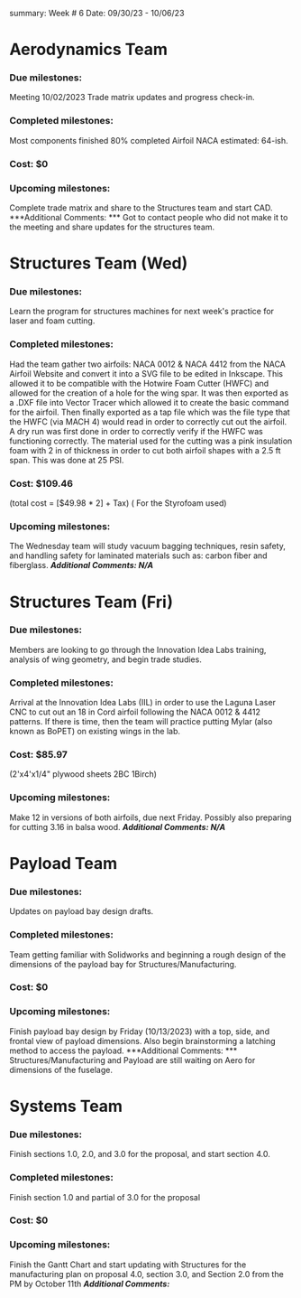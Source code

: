 summary: Week # 6     Date: 09/30/23    -    10/06/23

# Aerodynamics Team
### Due milestones: 
Meeting 10/02/2023 Trade matrix updates and progress check-in.
### Completed milestones: 
Most components finished 80% completed Airfoil NACA estimated: 64-ish.
### Cost: $0
### Upcoming milestones: 
Complete trade matrix and share to the Structures team and start CAD. 
***Additional Comments: ***
Got to contact people who did not make it to the meeting and share updates for the structures team.

# Structures Team (Wed)
### Due milestones: 
Learn the program for structures machines for next week's practice for laser and foam cutting.
### Completed milestones: 
 Had the team gather two airfoils: NACA 0012 & NACA 4412 from the NACA Airfoil Website and convert it into a SVG file to be edited in Inkscape. This allowed it to be compatible with the Hotwire Foam Cutter (HWFC) and allowed for the creation of a hole for the wing spar. 
It was then exported as a .DXF file into Vector Tracer which allowed it to create the basic command for the airfoil. Then finally exported as a tap file which was the file type that the HWFC (via MACH 4) would read in order to correctly cut out the airfoil. 
A dry run was first done in order to correctly verify if the HWFC was functioning correctly. The material used for the cutting was a pink insulation foam with 2 in of thickness in order to cut both airfoil shapes with a 2.5 ft span. This was done at 25 PSI.
### Cost: $109.46 
(total cost = [$49.98 * 2] + Tax) ( For the Styrofoam used)
### Upcoming milestones: 
The Wednesday team will study vacuum bagging techniques, resin safety, and handling safety for laminated materials such as: carbon fiber and fiberglass.
***Additional Comments: N/A***



# Structures Team (Fri)
### Due milestones: 
Members are looking to go through the Innovation Idea Labs training, analysis of wing geometry, and begin trade studies.
### Completed milestones: 
Arrival at the Innovation Idea Labs (IIL) in order to use the Laguna Laser CNC to cut out an 18 in Cord airfoil following the NACA 0012 & 4412 patterns. If there is time, then the team will practice putting Mylar (also known as BoPET) on existing wings in the lab.
### Cost: $85.97 
(2'x4'x1/4" plywood sheets 2BC 1Birch)
### Upcoming milestones: 
Make 12 in versions of both airfoils, due next Friday. Possibly also preparing for cutting 3.16 in balsa wood.
***Additional Comments: N/A***

# Payload Team
### Due milestones: 
Updates on payload bay design drafts.

### Completed milestones:
Team getting familiar with Solidworks and beginning a rough design of the dimensions of the payload bay for Structures/Manufacturing.
### Cost: $0
### Upcoming milestones:
Finish payload bay design by Friday (10/13/2023) with a top, side, and frontal view of payload dimensions. Also begin brainstorming a latching method to access the payload.
***Additional Comments: ***
Structures/Manufacturing and Payload are still waiting on Aero for dimensions of the fuselage.


# Systems Team
### Due milestones: 
Finish sections 1.0, 2.0, and 3.0 for the proposal, and start section 4.0.
### Completed milestones: 
Finish section 1.0 and partial of 3.0 for the proposal



### Cost: $0
### Upcoming milestones: 
Finish the Gantt Chart and start updating with Structures for the manufacturing plan on proposal 4.0, section 3.0, and Section 2.0 from the PM by October 11th
***Additional Comments:***